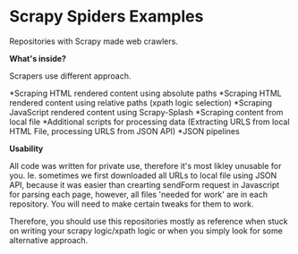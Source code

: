 # Scrapy Spiders Examples

Repositories with Scrapy made web crawlers.

<b>What's inside?</b>

Scrapers use different approach.

*Scraping HTML rendered content using absolute paths
*Scraping HTML rendered content using relative paths (xpath logic selection)
*Scraping JavaScript rendered content using Scrapy-Splash
*Scraping content from local file
*Additional scripts for processing data (Extracting URLS from local HTML File, processing URLS from JSON API)
*JSON pipelines

<b>Usability</b>

All code was written for private use, therefore it's most likley unusable for you. Ie. sometimes we first downloaded all URLs to local file using JSON API, because it was easier than crearting sendForm request in Javascript for parsing each page, however, all files 'needed for work' are in each repository. You will need to make certain tweaks for them to work.
<p></p>
Therefore, you should use this repositories mostly as reference when stuck on writing your scrapy logic/xpath logic or when you simply look for some alternative approach.
<p></p>

